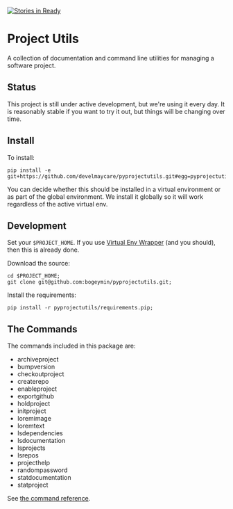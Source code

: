 [![Stories in Ready](https://badge.waffle.io/develmaycare/pyprojectutils.png?label=ready&title=Ready)](https://waffle.io/develmaycare/pyprojectutils)
# Project Utils

A collection of documentation and command line utilities for managing a software project.

##  Status

This project is still under active development, but we're using it every day. It is reasonably stable if you want to
try it out, but things will be changing over time.

## Install

To install:

	pip install -e git+https://github.com/develmaycare/pyprojectutils.git#egg=pyprojectutils

You can decide whether this should be installed in a virtual environment or as part of the global environment. We
install it globally so it will work regardless of the active virtual env.

## Development

Set your ``$PROJECT_HOME``. If you use [Virtual Env Wrapper][virtualenvwrapper] (and you
should), then this is already done.

[virtualenvwrapper]: http://virtualenvwrapper.readthedocs.io/en/latest/

Download the source:

	cd $PROJECT_HOME;
	git clone git@github.com:bogeymin/pyprojectutils.git;
	
Install the requirements:

	pip install -r pyprojectutils/requirements.pip;
	
## The Commands

The commands included in this package are:

- archiveproject
- bumpversion
- checkoutproject
- createrepo
- enableproject
- exportgithub
- holdproject
- initproject
- loremimage
- loremtext
- lsdependencies
- lsdocumentation
- lsprojects
- lsrepos
- projecthelp
- randompassword
- statdocumentation
- statproject

See [the command reference](https://github.com/develmaycare/pyprojectutils/blob/master/docs/commands.rst).
